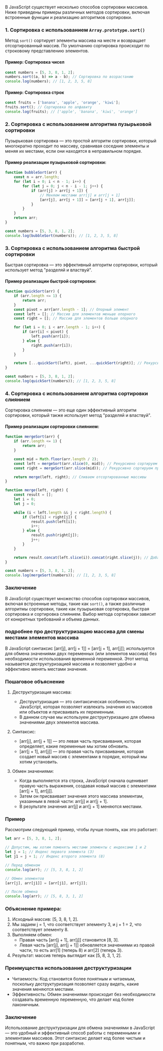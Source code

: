 В JavaScript существует несколько способов сортировки массивов. Ниже приведены примеры различных методов сортировки, включая встроенные функции и реализацию алгоритмов сортировки.

### 1. Сортировка с использованием `Array.prototype.sort()`

Метод `sort()` сортирует элементы массива на месте и возвращает отсортированный массив. По умолчанию сортировка происходит по строковому представлению элементов.

#### Пример: Сортировка чисел

```javascript
const numbers = [5, 3, 8, 1, 2];
numbers.sort((a, b) => a - b); // Сортировка по возрастанию
console.log(numbers); // [1, 2, 3, 5, 8]
```

#### Пример: Сортировка строк

```javascript
const fruits = ['banana', 'apple', 'orange', 'kiwi'];
fruits.sort(); // Сортировка по алфавиту
console.log(fruits); // ['apple', 'banana', 'kiwi', 'orange']
```

### 2. Сортировка с использованием алгоритма пузырьковой сортировки

Пузырьковая сортировка — это простой алгоритм сортировки, который многократно проходит по массиву, сравнивая соседние элементы и меняя их местами, если они находятся в неправильном порядке.

#### Пример реализации пузырьковой сортировки:

```javascript
function bubbleSort(arr) {
    const n = arr.length;
    for (let i = 0; i < n - 1; i++) {
        for (let j = 0; j < n - i - 1; j++) {
            if (arr[j] > arr[j + 1]) {
                // Меняем местами arr[j] и arr[j + 1]
                [arr[j], arr[j + 1]] = [arr[j + 1], arr[j]];
            }
        }
    }
    return arr;
}

const numbers = [5, 3, 8, 1, 2];
console.log(bubbleSort(numbers)); // [1, 2, 3, 5, 8]
```

### 3. Сортировка с использованием алгоритма быстрой сортировки

Быстрая сортировка — это эффективный алгоритм сортировки, который использует метод "разделяй и властвуй".

#### Пример реализации быстрой сортировки:

```javascript
function quickSort(arr) {
    if (arr.length <= 1) {
        return arr;
    }
    const pivot = arr[arr.length - 1]; // Опорный элемент
    const left = []; // Массив для элементов меньше опорного
    const right = []; // Массив для элементов больше опорного

    for (let i = 0; i < arr.length - 1; i++) {
        if (arr[i] < pivot) {
            left.push(arr[i]);
        } else {
            right.push(arr[i]);
        }
    }

    return [...quickSort(left), pivot, ...quickSort(right)]; // Рекурсивный вызов
}

const numbers = [5, 3, 8, 1, 2];
console.log(quickSort(numbers)); // [1, 2, 3, 5, 8]
```

### 4. Сортировка с использованием алгоритма сортировки слиянием

Сортировка слиянием — это еще один эффективный алгоритм сортировки, который также использует метод "разделяй и властвуй".

#### Пример реализации сортировки слиянием:

```javascript
function mergeSort(arr) {
    if (arr.length <= 1) {
        return arr;
    }

    const mid = Math.floor(arr.length / 2);
    const left = mergeSort(arr.slice(0, mid)); // Рекурсивно сортируем левую половину
    const right = mergeSort(arr.slice(mid)); // Рекурсивно сортируем правую половину

    return merge(left, right); // Сливаем отсортированные массивы
}

function merge(left, right) {
    const result = [];
    let i = 0;
    let j = 0;

    while (i < left.length && j < right.length) {
        if (left[i] < right[j]) {
            result.push(left[i]);
            i++;
        } else {
            result.push(right[j]);
            j++;
        }
    }

    return result.concat(left.slice(i)).concat(right.slice(j)); // Добавляем оставшиеся элементы
}

const numbers = [5, 3, 8, 1, 2];
console.log(mergeSort(numbers)); // [1, 2, 3, 5, 8]
```

### Заключение

В JavaScript существует множество способов сортировки массивов, включая встроенные методы, такие как `sort()`, а также различные алгоритмы сортировки, такие как пузырьковая сортировка, быстрая сортировка и сортировка слиянием. Выбор метода сортировки зависит от конкретных требований и объема данных. 

### подробнее про деструктуризацию массива для смены местами элементов массива 

В JavaScript синтаксис [arr[j], arr[j + 1]] = [arr[j + 1], arr[j]]; используется для обмена значениями двух переменных (или элементов массива) без необходимости использования временной переменной. Этот метод называется деструктуризацией массива и позволяет удобно и эффективно менять местами значения.

### Пошаговое объяснение

1. Деструктуризация массива:
    - Деструктуризация — это синтаксическая особенность JavaScript, которая позволяет извлекать значения из массивов или объектов и присваивать их переменным.
    - В данном случае мы используем деструктуризацию для обмена значениями двух элементов массива.

2. Синтаксис:
    - [arr[j], arr[j + 1]] — это левая часть присваивания, которая определяет, какие переменные мы хотим обновить.
    - [arr[j + 1], arr[j]] — это правая часть присваивания, которая создает новый массив с элементами в порядке, который мы хотим установить.

3. Обмен значениями:
    - Когда выполняется эта строка, JavaScript сначала оценивает правую часть выражения, создавая новый массив с элементами [arr[j + 1], arr[j]].
    - Затем он присваивает значения этого массива элементам, указанным в левой части: arr[j] и arr[j + 1].
    - В результате значения arr[j] и arr[j + 1] меняются местами.

### Пример

Рассмотрим следующий пример, чтобы лучше понять, как это работает:
```js
let arr = [5, 3, 8, 1, 2];

// Допустим, мы хотим поменять местами элементы с индексами 1 и 2
let j = 1; // Индекс первого элемента (3)
let j1 = j + 1; // Индекс второго элемента (8)

// Перед обменом
console.log(arr); // [5, 3, 8, 1, 2]

// Обмен элементов
[arr[j], arr[j1]] = [arr[j1], arr[j]];

// После обмена
console.log(arr); // [5, 8, 3, 1, 2]
```

### Объяснение примера:

1. Исходный массив: [5, 3, 8, 1, 2].
2. Мы задаем j = 1, что соответствует элементу 3, и j + 1 = 2, что соответствует элементу 8.
3. Выполняем обмен:
    - Правая часть [arr[j + 1], arr[j]] становится [8, 3].
    - Левая часть [arr[j], arr[j + 1]] обновляется значениями из правой части, то есть arr[1] (теперь 8) и arr[2] (теперь 3).
4. Результат: массив теперь выглядит как [5, 8, 3, 1, 2].

### Преимущества использования деструктуризации

- Читаемость: Код становится более понятным и читаемым, поскольку деструктуризация позволяет сразу видеть, какие значения меняются местами.
- Эффективность: Обмен значениями происходит без необходимости создавать временную переменную, что делает код более лаконичным.

### Заключение

Использование деструктуризации для обмена значениями в JavaScript — это удобный и эффективный способ работы с переменными и элементами массивов. Этот синтаксис делает код более чистым и понятным, что важно при разработке. 